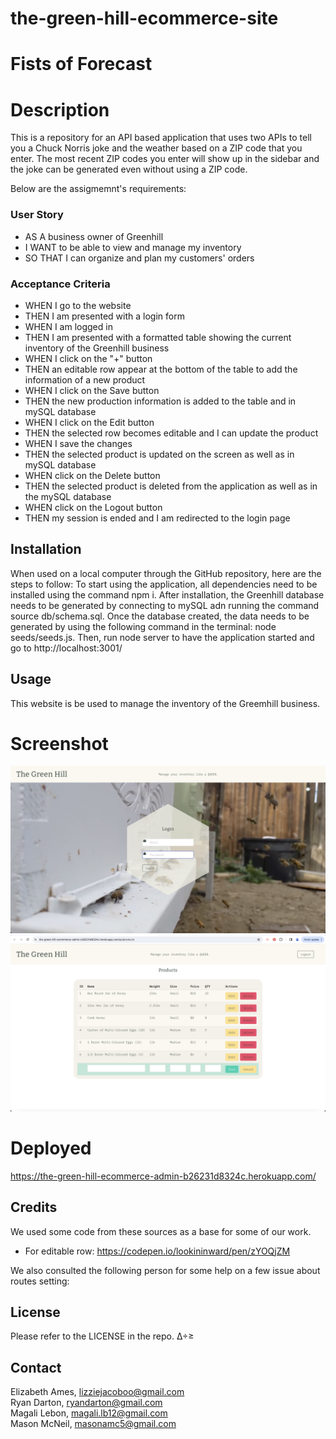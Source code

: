 # the-green-hill-ecommerce-site

# Fists of Forecast

# Description

This is a repository for an API based application that uses two APIs to tell you a Chuck Norris joke and the weather based on a ZIP code that you enter. The most recent ZIP codes you enter will show up in the sidebar and the joke can be generated even without using a ZIP code.

Below are the assigmemnt's requirements:

### User Story

- AS A business owner of Greenhill
- I WANT to be able to view and manage my inventory
- SO THAT I can organize and plan my customers' orders

### Acceptance Criteria

- WHEN I go to the website
- THEN I am presented with a login form
- WHEN I am logged in
- THEN I am presented with a formatted table showing the current inventory of the Greenhill business
- WHEN I click on the "+" button
- THEN an editable row appear at the bottom of the table to add the information of a new product
- WHEN I click on the Save button
- THEN the new production information is added to the table and in mySQL database
- WHEN I click on the Edit button
- THEN the selected row becomes editable and I can update the product
- WHEN I save the changes
- THEN the selected product is updated on the screen as well as in mySQL database
- WHEN click on the Delete button
- THEN the selected product is deleted from the application as well as in the mySQL database
- WHEN click on the Logout button
- THEN my session is ended and I am redirected to the login page

## Installation

When used on a local computer through the GitHub repository, here are the steps to follow:
To start using the application, all dependencies need to be installed using the command npm i.
After installation, the Greenhill database needs to be generated by connecting to mySQL adn running the command source db/schema.sql. Once the database created, the data needs to be generated by using the following command in the terminal: node seeds/seeds.js. Then, run node server to have the application started and go to http://localhost:3001/

## Usage

This website is be used to manage the inventory of the Greemhill business.

# Screenshot

![Homepage](./public/assets/Homepage.png)
![Product page](./public/assets/ProductsPage.png)

# Deployed

https://the-green-hill-ecommerce-admin-b26231d8324c.herokuapp.com/

## Credits

We used some code from these sources as a base for some of our work.

- For editable row: https://codepen.io/lookininward/pen/zYOQjZM

We also consulted the following person for some help on a few issue about routes setting: 

## License

Please refer to the LICENSE in the repo. ∆÷≥

## Contact

Elizabeth Ames, lizziejacoboo@gmail.com\
Ryan Darton, ryandarton@gmail.com\
Magali Lebon, magali.lb12@gmail.com\
Mason McNeil, masonamc5@gmail.com
